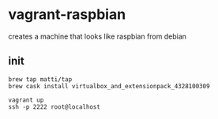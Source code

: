 # vagrant-raspbian

creates a machine that looks like raspbian from debian

## init

    brew tap matti/tap
    brew cask install virtualbox_and_extensionpack_4328100309

    vagrant up
    ssh -p 2222 root@localhost
